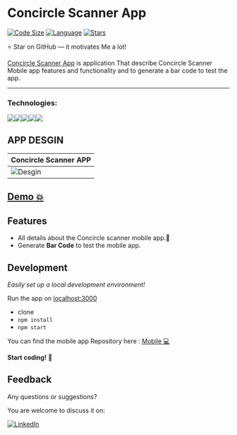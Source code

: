 # Concircle Scanner App

[![Code Size](https://img.shields.io/github/languages/code-size/aymenouer/concircle-scanner-app)](https://img.shields.io/github/languages/top/aymenouer/concircle-scanner-app)
[![Language](https://img.shields.io/github/languages/top/aymenouer/concircle-scanner-app)](https://img.shields.io/github/languages/top/aymenouer/concircle-scanner-app)
[![Stars](https://img.shields.io/github/stars/aymenouer/concircle-scanner-app?style=social)](https://img.shields.io/github/stars/aymenouer/concircle-scanner-app?style=social)


:star: Star on GitHub — it motivates Me a lot!

[Concircle Scanner App](https://harmonious-gecko-96159e.netlify.app/) is application That describe Concircle Scanner Mobile app features and functionality and to generate a bar code to test the app.

---
<h3>Technologies:</h3>
<a href="https://reactjs.org/"><img src="https://img.shields.io/badge/-React-313131?style=flat-square&labelColor=313131&logo=react&logoColor=white&color=313131"></img></a><a href="https://www.w3schools.com/html/html_intro.asp"><img src="https://img.shields.io/badge/-HTML5-313131?style=flat-square&labelColor=313131&logo=html5&logoColor=white&color=313131"></img></a><a href="https://www.w3schools.com/css/css_intro.asp"><img src="https://img.shields.io/badge/-CSS3-313131?style=flat-square&labelColor=313131&logo=css3&logoColor=white&color=313131"></img></a><a href="https://www.javascript.com"><img src="https://img.shields.io/badge/-Javascript-313131?style=flat-square&labelColor=313131&logo=javascript&logoColor=white&color=313131"></img></a><a href="https://code.visualstudio.com"><img src="https://img.shields.io/badge/-Visual Studio Code-313131?style=flat-square&labelColor=313131&logo=visual-studio-code&logoColor=white&color=313131"></img></a>

<!-- App DESGIN  -->
## APP DESGIN 
| Concircle Scanner APP |
| --- |
|![Desgin](https://user-images.githubusercontent.com/49178153/160931370-098fceb9-7f33-4746-b695-8e00858bbfe9.png)

## [Demo 💥](https://harmonious-gecko-96159e.netlify.app/)

## Features

- All details about the Concircle scanner mobile app.🌟
- Generate **Bar Code** to test the mobile app.

## Development

_Easily set up a local development environment!_

Run the app on [localhost:3000](http://localhost:3000)

- clone
- `npm install`
- `npm start`


You can find the mobile app Repository here : [Mobile 💻](https://github.com/aymenouer/concircle-scanner-mobile-app)


**Start coding!** 🎉


## Feedback 
Any questions or suggestions?

You are welcome to discuss it on:

[![LinkedIn](https://img.shields.io/badge/LinkedIn-0077B5?style=for-the-badge&logo=linkedin&logoColor=white)](https://www.linkedin.com/in/aymen-ouerghi-249632146/)

<br/>
<br/>


